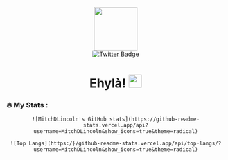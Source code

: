 <div id="header" align="center">
  <img src="https://media.giphy.com/media/lP8xu5t2DLGG045H8F/giphy.gif" width="100"/>
  <div id="badges">
    <a href="https://twitter.com/mitchdlincoln">
      <img src="https://img.shields.io/badge/Twitter-blue?style=for-the-badge&logo=twitter&logoColor=white" alt="Twitter Badge"/>
    </a>
  </div>
  <img src="https://komarev.com/ghpvc/?username=MitchDLincoln&style=plastic&color=red" alt=""/>
  <h1>
    Ehyl&agrave! 
    <img src="https://media.giphy.com/media/hvRJCLFzcasrR4ia7z/giphy.gif" width="30px"/>
  </h1>
</div>


### :fire: My Stats :

<div id="footer" align="center">
  <div id="stats">
    
    
    ![MitchDLincoln's GitHub stats](https://github-readme-stats.vercel.app/api?username=MitchDLincoln&show_icons=true&theme=radical)
    
    
  </div>
  
  <div id="languages">
    
    
    ![Top Langs](https:/}/github-readme-stats.vercel.app/api/top-langs/?username=MitchDLincoln&show_icons=true&theme=radical)
    
    
  </div>
</div>
